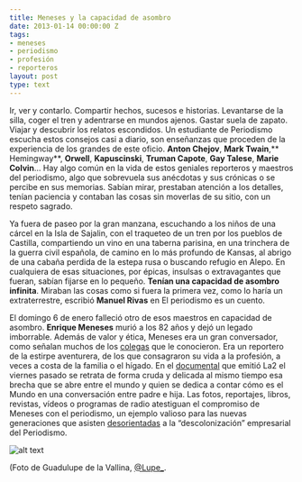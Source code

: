 ```yaml
---
title: Meneses y la capacidad de asombro
date: 2013-01-14 00:00:00 Z
tags:
- meneses
- periodismo
- profesión
- reporteros
layout: post
type: text
---
```


Ir, ver y contarlo. Compartir hechos, sucesos e historias. Levantarse de la silla, coger el tren y adentrarse en mundos ajenos. Gastar suela de zapato. Viajar y descubrir los relatos escondidos. Un estudiante de Periodismo escucha estos consejos casi a diario, son enseñanzas que proceden de la experiencia de los grandes de este oficio. **Anton Chejov**, **Mark Twain**,** Hemingway**, **Orwell**, **Kapuscinski**, **Truman Capote**, **Gay Talese**, **Marie Colvin**… Hay algo común en la vida de estos geniales reporteros y maestros del periodismo, algo que sobrevuela sus anécdotas y sus crónicas o se percibe en sus memorias. Sabían mirar, prestaban atención a los detalles, tenían paciencia y contaban las cosas sin moverlas de su sitio, con un respeto sagrado.

Ya fuera de paseo por la gran manzana, escuchando a los niños de una cárcel en la Isla de Sajalin, con el traqueteo de un tren por los pueblos de Castilla, compartiendo un vino en una taberna parisina, en una trinchera de la guerra civil española, de camino en lo más profundo de Kansas, al abrigo de una cabaña perdida de la estepa rusa o buscando refugio en Alepo. En cualquiera de esas situaciones, por épicas, insulsas o extravagantes que fueran, sabían fijarse en lo pequeño. </span>**Tenían una capacidad de asombro infinita**. Miraban las cosas como si fuera la primera vez, como lo haría un extraterrestre, escribió **Manuel Rivas** en El periodismo es un cuento.

El domingo 6 de enero falleció otro de esos maestros en capacidad de asombro. **Enrique Meneses** murió a los 82 años y dejó un legado imborrable. Además de valor y ética, Meneses era un gran conversador, como señalan muchos de los [colegas](http://www.jotdown.es/2013/01/ramon-lobo-enrique-meneses-ya-es-rio/ "Enrique Meneses ya es río") que le conocieron. Era un reportero de la estirpe aventurera, de los que consagraron su vida a la profesión, a veces a costa de la familia o el hígado. En el [documental](http://www.rtve.es/alacarta/videos/el-documental/2-estrena-oxigeno-para-vivir-homenaje-reportero-enrique-meneses/1652840/ "Oxígeno para vivir") que emitió La2 el viernes pasado se retrata de forma cruda y delicada al mismo tiempo esa brecha que se abre entre el mundo y quien se dedica a contar cómo es el Mundo en una conversación entre padre e hija. Las fotos, reportajes, libros, revistas, vídeos o programas de radio atestiguan el compromiso de Meneses con el periodismo, un ejemplo valioso para las nuevas generaciones que asisten [desorientadas](http://miguelcarvajal.es/post/34228596947/apologia-del-periodismo "Apología del periodismo") a la “descolonización” empresarial del Periodismo. 

![alt text](http://www.jotdown.es/wp-content/uploads/2013/01/Enrique-Meneses-para-Jot-Down-fotograf%C3%ADa-de-Guadalupe-de-la-Vallina.jpg "Enrique Meneses")

(Foto de Guadulupe de la Vallina, [@Lupe_](https://twitter.com/Lupe_ "Twitter de Lupe").